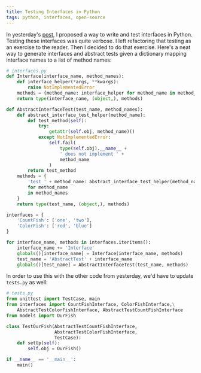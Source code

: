 ```yaml
---
title: Testing Interfaces in Python
tags: python, interfaces, open-source
---
```


In yesterday's [post](/posts/2014-01-29-interfaces-in-python.html), I proposed a way to write and test interfaces in Python. Testing these interfaces was quite verbose. I left refactoring that testing as an exercise to the reader. Then I decided to do that exercise. Here's a neat way to generate interfaces and abstract tests given a dictionary mapping interface names to a list of method names:

~~~ python
# interfaces.py
def Interface(interface_name, method_names):
    def interface_helper(*args, **kwargs):
        raise NotImplementedError
    methods = {method_name: interface_helper for method_name in method_names}
    return type(interface_name, (object,), methods)

def AbstractInterfaceTest(test_name, method_names):
    def abstract_interface_test_helper(method_name):
        def test_method(self):
            try:
                getattr(self.obj, method_name)()
            except NotImplementedError:
                self.fail(
                    type(self.obj).__name__ +
                    ' does not implement ' +
                    method_name
                )
        return test_method
    methods = {
        'test_' + method_name: abstract_interface_test_helper(method_name)
        for method_name
        in method_names
    }
    return type(test_name, (object,), methods)

interfaces = {
    'CountFish': ['one', 'two'],
    'ColorFish': ['red', 'blue']
}

for interface_name, methods in interfaces.iteritems():
    interface_name += 'Interface'
    globals()[interface_name] = Interface(interface_name, methods)
    test_name = 'AbstractTest' + interface_name
    globals()[test_name] = AbstractInterfaceTest(test_name, methods)
~~~

In order to use this with the other code from yesterday, we'd have to update `tests.py` as well:

~~~ python
# tests.py
from unittest import TestCase, main
from interfaces import CountFishInterface, ColorFishInterface,\
    AbstractTestColorFishInterface, AbstractTestCountFishInterface
from models import OurFish

class TestOurFish(AbstractTestCountFishInterface,
                  AbstractTestColorFishInterface,
                  TestCase):
    def setUp(self):
        self.obj = OurFish()

if __name__ == '__main__':
    main()
~~~
